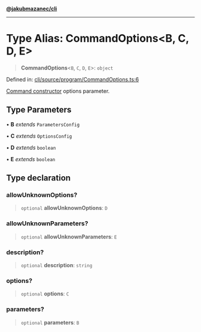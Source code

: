 [**@jakubmazanec/cli**](../README.md)

---

# Type Alias: CommandOptions\<B, C, D, E\>

> **CommandOptions**\<`B`, `C`, `D`, `E`\>: `object`

Defined in:
[cli/source/program/CommandOptions.ts:6](https://github.com/jakubmazanec/tools/blob/b70ba93afff7f67760159378262d2c0b19cfed9e/packages/cli/source/program/CommandOptions.ts#L6)

[Command constructor](../classes/Command.md#constructors) options parameter.

## Type Parameters

• **B** _extends_ `ParametersConfig`

• **C** _extends_ `OptionsConfig`

• **D** _extends_ `boolean`

• **E** _extends_ `boolean`

## Type declaration

### allowUnknownOptions?

> `optional` **allowUnknownOptions**: `D`

### allowUnknownParameters?

> `optional` **allowUnknownParameters**: `E`

### description?

> `optional` **description**: `string`

### options?

> `optional` **options**: `C`

### parameters?

> `optional` **parameters**: `B`
